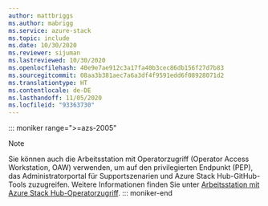 ```yaml
---
author: mattbriggs
ms.author: mabrigg
ms.service: azure-stack
ms.topic: include
ms.date: 10/30/2020
ms.reviewer: sijuman
ms.lastreviewed: 10/30/2020
ms.openlocfilehash: 40e9e7ae912c3a17fa40b3cec86db156f27d7b83
ms.sourcegitcommit: 08aa3b381aec7a6a3df4f9591edd6f08928071d2
ms.translationtype: HT
ms.contentlocale: de-DE
ms.lasthandoff: 11/05/2020
ms.locfileid: "93363730"
---
```

::: moniker range=">=azs-2005"
> [!Note] 
> Sie können auch die Arbeitsstation mit Operatorzugriff (Operator Access Workstation, OAW) verwenden, um auf den privilegierten Endpunkt (PEP), das Administratorportal für Supportszenarien und Azure Stack Hub-GitHub-Tools zuzugreifen. Weitere Informationen finden Sie unter [Arbeitsstation mit Azure Stack Hub-Operatorzugriff](/azure-stack/operator/operator-access-workstation).
::: moniker-end